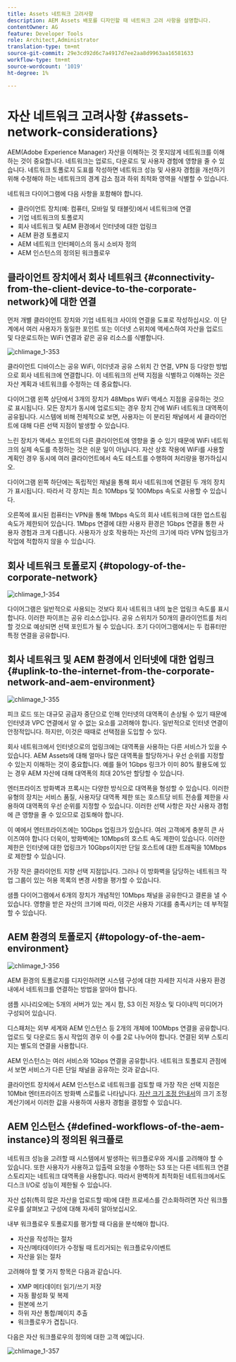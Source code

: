 ```yaml
---
title: Assets 네트워크 고려사항
description: AEM Assets 배포를 디자인할 때 네트워크 고려 사항을 설명합니다.
contentOwner: AG
feature: Developer Tools
role: Architect,Administrator
translation-type: tm+mt
source-git-commit: 29e3cd92d6c7a4917d7ee2aa8d9963aa16581633
workflow-type: tm+mt
source-wordcount: '1019'
ht-degree: 1%

---
```



# 자산 네트워크 고려사항 {#assets-network-considerations}

AEM(Adobe Experience Manager) 자산을 이해하는 것 못지않게 네트워크를 이해하는 것이 중요합니다. 네트워크는 업로드, 다운로드 및 사용자 경험에 영향을 줄 수 있습니다. 네트워크 토폴로지 도표를 작성하면 네트워크 성능 및 사용자 경험을 개선하기 위해 수정해야 하는 네트워크의 경계 감소 점과 하위 최적화 영역을 식별할 수 있습니다.

네트워크 다이어그램에 다음 사항을 포함해야 합니다.

* 클라이언트 장치(예: 컴퓨터, 모바일 및 태블릿)에서 네트워크에 연결
* 기업 네트워크의 토폴로지
* 회사 네트워크 및 AEM 환경에서 인터넷에 대한 업링크
* AEM 환경 토폴로지
* AEM 네트워크 인터페이스의 동시 소비자 정의
* AEM 인스턴스의 정의된 워크플로우

## 클라이언트 장치에서 회사 네트워크 {#connectivity-from-the-client-device-to-the-corporate-network}에 대한 연결

먼저 개별 클라이언트 장치와 기업 네트워크 사이의 연결을 도표로 작성하십시오. 이 단계에서 여러 사용자가 동일한 포인트 또는 이더넷 스위치에 액세스하여 자산을 업로드 및 다운로드하는 WiFi 연결과 같은 공유 리소스를 식별합니다.

![chlimage_1-353](assets/chlimage_1-353.png)

클라이언트 디바이스는 공유 WiFi, 이더넷과 공유 스위치 간 연결, VPN 등 다양한 방법으로 회사 네트워크에 연결합니다. 이 네트워크의 선택 지점을 식별하고 이해하는 것은 자산 계획과 네트워크를 수정하는 데 중요합니다.

다이어그램 왼쪽 상단에서 3개의 장치가 48Mbps WiFi 액세스 지점을 공유하는 것으로 표시됩니다. 모든 장치가 동시에 업로드되는 경우 장치 간에 WiFi 네트워크 대역폭이 공유됩니다. 시스템에 비해 전체적으로 보면, 사용자는 이 분리된 채널에서 세 클라이언트에 대해 다른 선택 지점이 발생할 수 있습니다.

느린 장치가 액세스 포인트의 다른 클라이언트에 영향을 줄 수 있기 때문에 WiFi 네트워크의 실제 속도를 측정하는 것은 쉬운 일이 아닙니다. 자산 상호 작용에 WiFi를 사용할 계획인 경우 동시에 여러 클라이언트에서 속도 테스트를 수행하여 처리량을 평가하십시오.

다이어그램 왼쪽 하단에는 독립적인 채널을 통해 회사 네트워크에 연결된 두 개의 장치가 표시됩니다. 따라서 각 장치는 최소 10Mbps 및 100Mbps 속도로 사용할 수 있습니다.

오른쪽에 표시된 컴퓨터는 VPN을 통해 1Mbps 속도의 회사 네트워크에 대한 업스트림 속도가 제한되어 있습니다. 1Mbps 연결에 대한 사용자 환경은 1Gbps 연결을 통한 사용자 경험과 크게 다릅니다. 사용자가 상호 작용하는 자산의 크기에 따라 VPN 업링크가 작업에 적합하지 않을 수 있습니다.

## 회사 네트워크 토폴로지 {#topology-of-the-corporate-network}

![chlimage_1-354](assets/chlimage_1-354.png)

다이어그램은 일반적으로 사용되는 것보다 회사 네트워크 내의 높은 업링크 속도를 표시합니다. 이러한 파이프는 공유 리소스입니다. 공유 스위치가 50개의 클라이언트를 처리할 것으로 예상되면 선택 포인트가 될 수 있습니다. 초기 다이어그램에서는 두 컴퓨터만 특정 연결을 공유합니다.

## 회사 네트워크 및 AEM 환경에서 인터넷에 대한 업링크 {#uplink-to-the-internet-from-the-corporate-network-and-aem-environment}

![chlimage_1-355](assets/chlimage_1-355.png)

피크 로드 또는 대규모 공급자 중단으로 인해 인터넷의 대역폭이 손상될 수 있기 때문에 인터넷과 VPC 연결에서 알 수 없는 요소를 고려해야 합니다. 일반적으로 인터넷 연결이 안정적입니다. 하지만, 이것은 때때로 선택점을 도입할 수 있다.

회사 네트워크에서 인터넷으로의 업링크에는 대역폭을 사용하는 다른 서비스가 있을 수 있습니다. AEM Assets에 대해 얼마나 많은 대역폭을 할당하거나 우선 순위를 지정할 수 있는지 이해하는 것이 중요합니다. 예를 들어 1Gbps 링크가 이미 80% 활용도에 있는 경우 AEM 자산에 대해 대역폭의 최대 20%만 할당할 수 있습니다.

엔터프라이즈 방화벽과 프록시는 다양한 방식으로 대역폭을 형성할 수 있습니다. 이러한 유형의 장치는 서비스 품질, 사용자당 대역폭 제한 또는 호스트당 비트 전송률 제한을 사용하여 대역폭의 우선 순위를 지정할 수 있습니다. 이러한 선택 사항은 자산 사용자 경험에 큰 영향을 줄 수 있으므로 검토해야 합니다.

이 예에서 엔터프라이즈에는 10Gbps 업링크가 있습니다. 여러 고객에게 충분히 큰 사이즈여야 합니다 더욱이, 방화벽에는 10Mbps의 호스트 속도 제한이 있습니다. 이러한 제한은 인터넷에 대한 업링크가 10Gbps이지만 단일 호스트에 대한 트래픽을 10Mbps로 제한할 수 있습니다.

가장 작은 클라이언트 지향 선택 지점입니다. 그러나 이 방화벽을 담당하는 네트워크 작업 그룹이 있는 허용 목록의 변경 사항을 평가할 수 있습니다.

샘플 다이어그램에서 6개의 장치가 개념적인 10Mbps 채널을 공유한다고 결론을 낼 수 있습니다. 영향을 받은 자산의 크기에 따라, 이것은 사용자 기대를 충족시키는 데 부적절할 수 있습니다.

## AEM 환경의 토폴로지 {#topology-of-the-aem-environment}

![chlimage_1-356](assets/chlimage_1-356.png)

AEM 환경의 토폴로지를 디자인하려면 시스템 구성에 대한 자세한 지식과 사용자 환경 내에서 네트워크를 연결하는 방법을 알아야 합니다.

샘플 시나리오에는 5개의 서버가 있는 게시 팜, S3 이진 저장소 및 다이내믹 미디어가 구성되어 있습니다.

디스패처는 외부 세계와 AEM 인스턴스 등 2개의 개체에 100Mbps 연결을 공유합니다. 업로드 및 다운로드 동시 작업의 경우 이 수를 2로 나누어야 합니다. 연결된 외부 스토리지는 별도의 연결을 사용합니다.

AEM 인스턴스는 여러 서비스와 1Gbps 연결을 공유합니다. 네트워크 토폴로지 관점에서 보면 서비스가 다른 단일 채널을 공유하는 것과 같습니다.

클라이언트 장치에서 AEM 인스턴스로 네트워크를 검토할 때 가장 작은 선택 지점은 10Mbit 엔터프라이즈 방화벽 스로틀로 나타납니다. [자산 크기 조정 안내서](assets-sizing-guide.md)의 크기 조정 계산기에서 이러한 값을 사용하여 사용자 경험을 결정할 수 있습니다.

## AEM 인스턴스 {#defined-workflows-of-the-aem-instance}의 정의된 워크플로

네트워크 성능을 고려할 때 시스템에서 발생하는 워크플로우와 게시를 고려해야 할 수 있습니다. 또한 사용자가 사용하고 입출력 요청을 수행하는 S3 또는 다른 네트워크 연결 스토리지는 네트워크 대역폭을 사용합니다. 따라서 완벽하게 최적화된 네트워크에서도 디스크 I/O로 성능이 제한될 수 있습니다.

자산 섭취(특히 많은 자산을 업로드할 때)에 대한 프로세스를 간소화하려면 자산 워크플로우를 살펴보고 구성에 대해 자세히 알아보십시오.

내부 워크플로우 토폴로지를 평가할 때 다음을 분석해야 합니다.

* 자산을 작성하는 절차
* 자산/메타데이터가 수정될 때 트리거되는 워크플로우/이벤트
* 자산을 읽는 절차

고려해야 할 몇 가지 항목은 다음과 같습니다.

* XMP 메타데이터 읽기/쓰기 저장
* 자동 활성화 및 복제
* 원본에 쓰기
* 하위 자산 통합/페이지 추출
* 워크플로우가 겹칩니다.

다음은 자산 워크플로우의 정의에 대한 고객 예입니다.

![chlimage_1-357](assets/chlimage_1-357.png)

